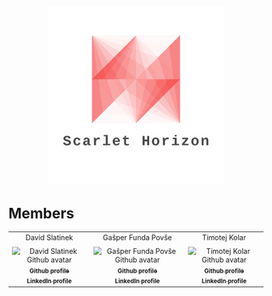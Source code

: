<div align="center">
    <img src="logo.png" alt="Organization logo" width="350">
</div>

# Members

<table>
    <tbody>
        <tr>
            <td align="center">
                <div align="center" style="margin-bottom: 10px;">David Slatinek</div>
                <img src="https://avatars.githubusercontent.com/u/79467409?v=4" width="100px;" alt="David Slatinek Github avatar"/>
                <br/>
                <a href="https://github.com/david-slatinek">
                <sub><b>Github profile</b></sub>
                </a>
                <br>
                <a href="https://www.linkedin.com/in/david-slatinek/">
                <sub><b>LinkedIn profile</b></sub>
                </a>
            </td>
            <td align="center">
                <div align="center" style="margin-bottom: 10px;">Gašper Funda Povše</div>
                <img src="https://avatars.githubusercontent.com/u/39793309?v=4" width="100px;" alt="Gašper Funda Povše Github avatar"/>
                <br/>
                <a href="https://github.com/GasperFunda">
                <sub><b>Github profile</b></sub>
                </a>
                <br>
                <a href="https://www.linkedin.com/in/ga%C5%A1per-funda-6a871a203/">
                <sub><b>LinkedIn profile</b></sub>
                </a>
            </td>
            <td align="center">
                <div align="center" style="margin-bottom: 10px;">Timotej Kolar</div>
                <img src="https://avatars.githubusercontent.com/u/79761350?v=4" width="100px;" alt="Timotej Kolar Github avatar"/>
                <br/>
                <a href="https://github.com/TimotejKolar">
                <sub><b>Github profile</b></sub>
                </a>
                <br>
                <a href="https://www.linkedin.com/in/timotej-kolar-a89693262/">
                <sub><b>LinkedIn profile</b></sub>
                </a>
            </td>
        </tr>
    </tbody>
</table>
